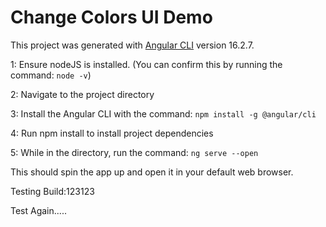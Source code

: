 # Change Colors UI Demo

This project was generated with [Angular CLI](https://github.com/angular/angular-cli) version 16.2.7.

1: Ensure nodeJS is installed. (You can confirm this by running the command: ```node -v```)

2: Navigate to the project directory

3: Install the Angular CLI with the command: ```npm install -g @angular/cli```

4: Run npm install to install project dependencies

5: While in the directory, run the command: ```ng serve --open```

This should spin the app up and open it in your default web browser.


Testing Build:123123


Test Again.....
